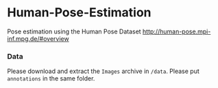 # Human-Pose-Estimation

Pose estimation using the Human Pose Dataset http://human-pose.mpi-inf.mpg.de/#overview

### Data

Please download and extract the `Images` archive in `/data`. Please put `annotations` in the same folder.
